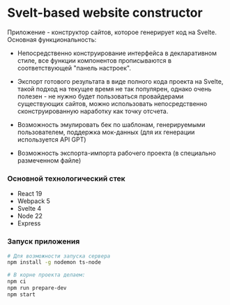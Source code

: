# Svelt-based website constructor

Приложение - конструктор сайтов, которое генерирует код на Svelte.<br>
Основная функциональность:

- Непосредственно конструирование интерфейса в декларативном стиле, все функции компонентов прописываются в соответствующей "панель настроек".

- Экспорт готового результата в виде полного кода проекта на Svelte, такой подход на текущее время не так популярен, однако очень полезен - не нужно будет пользоваться провайдерами существующих сайтов, можно использовать непосредственно сконструированную наработку как точку отсчета.

- Возможность эмулировать бек по шаблонам, генерируемыми пользователем, поддержка мок-данных (для их генерации используется API GPT)

- Возможность экспорта-импорта рабочего проекта (в специально размеченном файле)

### Основной технологический  стек

- React 19
- Webpack 5
- Svelte 4
- Node 22
- Express

### Запуск приложения

```bash
# Для возможности запуска сервера
npm install -g nodemon ts-node

# В корне проекта делаем:
npm ci
npm run prepare-dev
npm start
```
